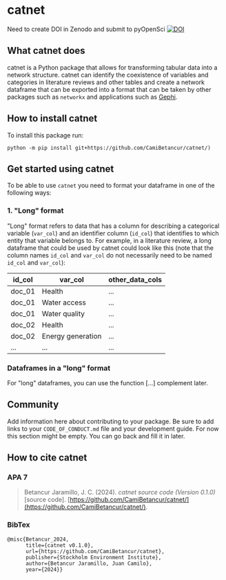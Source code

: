 # catnet
Need to create DOI in Zenodo and submit to pyOpenSci
[![DOI](https://zenodo.org/badge/DOI/10.5281/zenodo.8365068.svg)](https://doi.org/10.5281/zenodo.8365068)

## What catnet does
catnet is a Python package that allows for transforming tabular data into a network structure. catnet can identify the coexistence of variables and categories in literature reviews and other tables and create a network dataframe that can be exported into a format that can be taken by other packages such as `networkx` and applications such as [Gephi](https://gephi.org/).

## How to install catnet
To install this package run:

`python -m pip install git+https://github.com/CamiBetancur/catnet/)`

## Get started using catnet

To be able to use `catnet` you need to format your dataframe in one of the following ways:
### 1. **"Long" format**
"Long" format refers to data that has a column for describing a categorical variable (`var_col`) and an identifier column (`id_col`) that identifies to which entity that variable belongs to. For example, in a literature review, a long dataframe that could be used by catnet could look like this (note that the column names `id_col` and `var_col` do not necessarily need to be named `id_col` and `var_col`):

| id_col | var_col            | other_data_cols |
| ------ | ------------------ | --------------- |
| doc_01 | Health             | ...             |
| doc_01 | Water access       | ...             |
| doc_01 | Water quality      | ...             |
| doc_02 | Health             | ...             |
| doc_02 | Energy generation  | ...             |
|  ...   |   ...              | ...             |

### Dataframes in a "long" format

For "long" dataframes, you can use the function [...] complement later.

## Community

Add information here about contributing to your package. Be sure to add links to your
`CODE_OF_CONDUCT.md` file and your development guide. For now this section might be
empty. You can go back and fill it in later.

## How to cite catnet

### APA 7

>Betancur Jaramillo, J. C. (2024). _catnet source code (Version 0.1.0)_ [source code]. [https://github.com/CamiBetancur/catnet/](https://github.com/CamiBetancur/catnet/). 

### BibTex


```
@misc{Betancur_2024,  
      title={catnet v0.1.0},  
      url={https://github.com/CamiBetancur/catnet},  
      publisher={Stockholm Environment Institute},  
      author={Betancur Jaramillo, Juan Camilo},  
      year={2024}}  
```